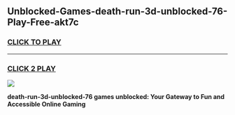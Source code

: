 
## Unblocked-Games-death-run-3d-unblocked-76-Play-Free-akt7c
<h3>
<a href="https://premium76.site?title=death-run-3d-unblocked-76&ref=23A">CLICK TO PLAY</a></h3>
<hr>

<h3>
<a href="https://premium76.site?title=death-run-3d-unblocked-76&ref=23A">CLICK 2 PLAY</a>
  
</h3>

<a href="https://premium76.site?title=death-run-3d-unblocked-76&ref=23A"><img src="https://clearcache.store/games.png"></a>


**death-run-3d-unblocked-76 games unblocked: Your Gateway to Fun and Accessible Online Gaming**
